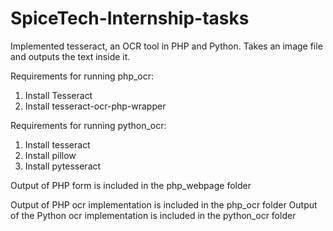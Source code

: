 # SpiceTech-Internship-tasks
Implemented tesseract, an OCR tool in PHP and Python. Takes an image file and outputs the text inside it.


Requirements for running php_ocr:

1. Install Tesseract
2. Install tesseract-ocr-php-wrapper

Requirements for running python_ocr:

1. Install tesseract
2. Install pillow
3. Install pytesseract


Output of PHP form is included in the php_webpage folder

Output of PHP ocr implementation is included in the php_ocr folder
Output of the Python ocr implementation is included in the python_ocr folder
